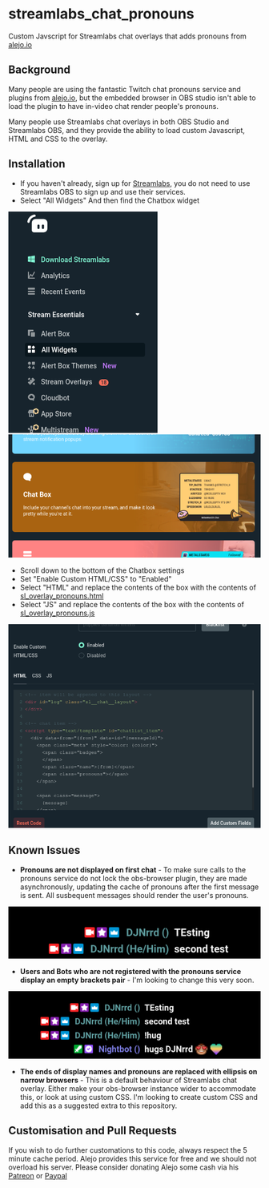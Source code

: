 # streamlabs_chat_pronouns
Custom Javscript for Streamlabs chat overlays that adds pronouns from [alejo.io](https://pronouns.alejo.io/)

## Background

Many people are using the fantastic Twitch chat pronouns service and plugins from [alejo.io](https://pronouns.alejo.io/), but the embedded browser in OBS studio isn't able to load the plugin to have in-video chat render people's pronouns.

Many people use Streamlabs chat overlays in both OBS Studio and Streamlabs OBS, and they provide the ability to load custom Javascript, HTML and CSS to the overlay.

## Installation

- If you haven't already, sign up for [Streamlabs](https://streamlabs.com/), you do not need to use Streamlabs OBS to sign up and use their services.
- Select "All Widgets" And then find the Chatbox widget

![Screenshot of All Widgets menu option](https://github.com/djnrrd/streamlabs_chat_pronouns/blob/main/res/All_Widgets_Streamlabs.png?raw=true) ![Screenshot of Chatbox option](https://github.com/djnrrd/streamlabs_chat_pronouns/blob/main/res/Select_Chatbox_Streamlabs.png?raw=true)
- Scroll down to the bottom of the Chatbox settings
- Set "Enable Custom HTML/CSS" to "Enabled"
- Select "HTML" and replace the contents of the box with the contents of [sl_overlay_pronouns.html](https://github.com/djnrrd/streamlabs_chat_pronouns/blob/main/sl_overlay_pronouns.html)
- Select "JS" and replace the contents of the box with the contents of [sl_overlay_pronouns.js](https://github.com/djnrrd/streamlabs_chat_pronouns/blob/main/sl_overlay_pronouns.js)

![Screenshot of custom HTML/CSS option](https://github.com/djnrrd/streamlabs_chat_pronouns/blob/main/res/Chat_Box_Streamlabs.png?raw=true)

## Known Issues

- **Pronouns are not displayed on first chat** - To make sure calls to the pronouns service do not lock the obs-browser plugin, they are made asynchronously, updating the cache of pronouns after the first message is sent.  All susbequent messages should render the user's pronouns. 
 
![Screenshot of first message issue](https://github.com/djnrrd/streamlabs_chat_pronouns/blob/main/res/first_load_issue.png?raw=true)

- **Users and Bots who are not registered with the pronouns service display an empty brackets pair** - I'm looking to change this very soon.

![Screenshot of empty bracket issue](https://github.com/djnrrd/streamlabs_chat_pronouns/blob/main/res/unregistered_brackets.png?raw=true)

- **The ends of display names and pronouns are replaced with ellipsis on narrow browsers** - This is a default behaviour of Streamlabs chat overlay. Either make your obs-browser instance wider to accommodate this, or look at using custom CSS. I'm looking to create custom CSS and add this as a suggested extra to this repository.

## Customisation and Pull Requests

If you wish to do further customations to this code, always respect the 5 minute cache period. Alejo provides this service for free and we should not overload his server.  Please consider donating Alejo some cash via his [Patreon](https://patreon.com/alejo_47) or [Paypal](https://paypal.me/alejo47)
